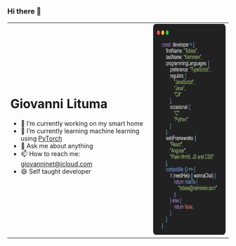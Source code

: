 ### Hi there 👋

<table>
<tr>
<td>
<h1>Giovanni Lituma</h1>

- 🔭 I’m currently working on my smart home
- 🌱 I’m currently learning machine learning using [PyTorch](https://pytorch.org/)
- 💬 Ask me about anything
- 📫 How to reach me: <a href="mailto:giovanninet@icloud.com">giovanninet@icloud.com</a>
- 😄 Self taught developer
</td>
<td>
<img src="https://github.com/giovannixdev/giovannixdev/blob/master/ProfileCodeblock.png?raw=true" height="480" width="270">
</td>
</tr>
</table>

<!--
**giovannixdev/giovannixdev** is a ✨ _special_ ✨ repository because its `README.md` (this file) appears on your GitHub profile.

Here are some ideas to get you started:

- 🔭 I’m currently working on ...
- 🌱 I’m currently learning ...
- 👯 I’m looking to collaborate on ...
- 🤔 I’m looking for help with ...
- 💬 Ask me about ...
- 📫 How to reach me: ...
- 😄 Pronouns: ...
- ⚡ Fun fact: ...
-->
